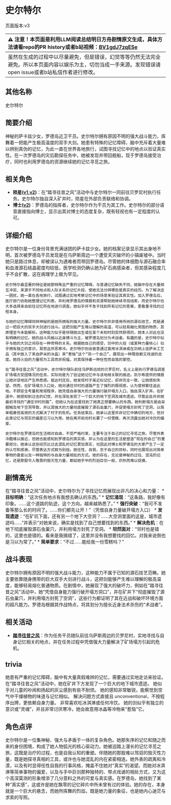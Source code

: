 # 史尔特尔
页面版本:v3
 

| :warning: 注意！本页面是利用LLM阅读总结明日方舟剧情原文生成，具体方法请看repo的PR history或者b站视频：[BV1gdJ7zqESe](https://www.bilibili.com/video/BV1gdJ7zqESe/)         |
|:----------------------------|
| 虽然在生成的过程中以尽量避免，但是错误，幻觉等等仍然无法完全避免。所以本页面内容以娱乐为主，切勿当成一手来源。发现错误请open issue或者b站私信作者进行修改。|



## 其他名称
史尔特尔
## 简要介绍
神秘的萨卡兹少女，罗德岛近卫干员。史尔特尔拥有原因不明的强大战斗能力，挥舞着一把能产生极高温度的双手大剑。她患有特殊的记忆障碍，脑中充斥着大量难以辨别真伪的记忆，为此一直在世界各地旅行，试图寻找记忆中的地点以验证真实性。在一次罗德岛的灾后勘探任务中，她被发现并带回舰船，现于罗德岛接受治疗，同时也利用罗德岛的资源继续她的记忆寻觅之旅。
## 相关角色
-   **陨星([v1](../chars/char_219_meteo.md),[v2](char_219_meteo.md))**：在“踏寻往昔之风”活动中与史尔特尔一同前往贝罗尼村执行任务。史尔特尔独自深入矿井时，陨星在外部负责联络和协调。
-   **博士([v2](extended_char_bo_shi.md))**：罗德岛的指挥者，史尔特尔作为干员为其工作。史尔特尔的部分语音直接指向博士，显示出其对博士的态度复杂，既有轻视也有一定程度的认可。
## 详细介绍
史尔特尔是一位身份背景充满谜团的萨卡兹少女。她的档案记录显示其出身地不明，首次被罗德岛干员发现是在乌萨斯周边一个遭受天灾破坏的小镇废墟中。当时她只是路过休息，却被误认为遇难者而带回罗德岛。尽管她的体细胞与源石融合率和血液源石结晶密度均较低，医学检测仍确认她为矿石病感染者，但其感染程度几乎不会扩散，这在病理学上极为罕见。

    史尔特尔最显著的特征是她那特殊且严重的记忆障碍。与普通记忆缺失不同，她脑中存在大量相互冲突、来源于不同地点和人际关系的记忆片段，使她无法分辨哪些是真实的经历。为了解决这一困扰，她一直在各地旅行，试图通过实地考察记忆中的场景来验证其真实性。加入罗德岛后，医疗部门协助她整理记忆列表，并利用罗德岛的情报和资源帮助她继续寻找线索，而史尔特尔也大多选择亲自前往记忆所在地进行调查。她似乎并不急于找到所有记忆的答案，更看重寻找的过程本身。

    与她的记忆障碍同样神秘的是她所拥有的强大力量。史尔特尔并非使用传统的源石技艺，而是通过一把巨大的双手大剑进行战斗。这把剑能产生难以理解的高温，可以轻易融化周围的物质，其原理至今未能解析。这种能力似乎是伴随她出生或在某个未知时刻突然获得的，她本人对此也没有明确的记忆。她的战斗风格以近身搏斗为主，被罗德岛划分为术战者。有趣的是，史尔特尔似乎与她的大剑之间存在一种奇特的关系。根据她自己的感受，剑中的火焰（或某种力量核心）似乎拥有独立的意识，易怒且厌恶寒冷。史尔特尔则会故意通过食用冰淇淋或在剑柄上挂萨米工艺品（其中放入了来自萨米的冰晶）来“惹恼”这个“另一个自己”，展现出一种既依赖又戏谑的态度。她将火焰的力量视为工具而非祝福，对其保持着一种任性而自我的掌控。

    在“踏寻往昔之风”活动中，史尔特尔随队前往乌萨斯远郊的贝罗尼村，名义上是执行罗德岛调查矿场塌方受困情况的任务，实际则是为了验证她记忆中与该地相关联的痕迹。凯尔希提供的情报让她对该地区产生熟悉感。抵达村庄后，她发现村子虽近似记忆，却非完全一致，让她感到失望。然而，在矿场塌方入口处，她对通往邻村的道路产生了强烈的既视感，认为曾频繁往返此地。不顾安全考量和常规程序，她凭借自身强大的力量强行破开塌方入口，独自深入矿井。在矿道中，她感知到过去的幻觉，并在深处发现了一个巨大的地下空洞及城市遗迹。尽管此处并非她最初寻找的“通往邻村的路”，但她认为在这里找到了她真正想要确认的东西。她判断塌方是由采掘触及地下空洞导致，并以其强大的力量彻底摧毁了源石虫巢穴，并促使塌方封死了空洞，以简单粗暴但高效的方式解决了村子的危机。任务结束后，她承认这里并非记忆中确切的地方，但对此类记忆与现实的偏差已习以为常。她在离开前向村长要了一份雪糕，再次流露出她对冷饮的偏爱。

    史尔特尔在罗德岛的生活相对自由，不受严格约束，主要专注于自己的记忆寻觅之旅。尽管外表冷酷难以接近，但她也能感知到罗德岛的真实感，并认为在这里的生活是塑造“现在的自己”的重要部分。她承认这些经历比过去混乱的记忆更加真实，也因此对博士和罗德岛的大家产生了一定的认可和感谢，尽管表达方式颇为别扭。她任性、自我，忠于自己的目标，同时也展现出对简单事物的喜爱以及一种独特的与自身力量相处的方式。她的存在，无论是神秘的过往、混沌的记忆，还是那股令人敬畏的毁灭性力量，都如她手中的烈焰巨剑一般，炽热而难以捉摸。
## 剧情高光
在“踏寻往昔之风”活动中，史尔特尔为了寻找记忆而展现出非凡的决心和力量：
    *   **目标明确**：“这次任务地点有我想去确认的东西。”
    *   **记忆涌现**：“这条路，我好像有印象。......这个道路的轨迹，这个方向。越来越熟悉了。”
    *   **强行突破**：“我可不准备等那么长的时间了。......你们都先让开！”（凭借自身力量破开塌方入口）
    *   **发现遗迹**：“在矿坑下面，还有另一个地下大空洞？......大空洞里面的这是，城市遗迹吗......”并表示“对她来说，确实是找到了自己想要找到的东西。”
    *   **解决危机**：在地下彻底摧毁源石虫巢穴，并利用塌方封死了空洞。
    *   **坦然面对**：“邻村也是错的，这里也是错的。看来是我搞错了，这里并没有我想要找的回忆。对我来说倒也是习以为常了。”
    *   **简单要求**：“不过......能给我一份雪糕吗？”
## 战斗表现
史尔特尔拥有原因不明的强大战斗能力，这种能力不属于已知的源石技艺范畴。她主要依靠随身携带的巨大双手大剑进行战斗，这把剑能够产生难以理解的极高温度，能够轻易熔化普通物质。在剧情中，她展现了强大的破坏力，例如在“踏寻往昔之风”活动中，她“凭借自身能力强行破开塌方洞口”，并在矿井下“彻底摧毁了源石虫巢穴，并利用塌方封死了空洞”，这些行为都证明了其在近战和破坏环境方面的超凡能力。罗德岛根据其作战特点，将其划分为擅长近身法术杀伤的“术战者”。
## 相关活动
-   **[踏寻往昔之风](../stories/act13d0.md)**：作为任务干员随队前往乌萨斯周边的贝罗尼村，实地寻找与自身记忆相关的地点，并在任务过程中凭借强大力量解决了矿场塌方引起的危机。
## trivia
她患有严重的记忆障碍，脑中有大量真假难辨的记忆，需要通过实地走访来验证。
    在“踏寻往昔之风”活动中，她在矿井下方发现了一个巨大的地下城市遗迹。
    她似乎对儿童的吵闹和扬起的灰尘感到有些不耐烦。
    她的感知非常敏锐，能察觉到空气中干燥植物的味道与记忆相似。
    解决问题方式直接且 unconventional，不按程序出牌，更依赖自身力量。
    非常喜欢吃冰淇淋或任何冷饮。
    她的剑似乎有独立的意识或“灵魂”，并且非常讨厌寒冷，她会故意用冰晶等冷物来“惹恼”它。
## 角色点评
史尔特尔是一位集神秘、强大与矛盾于一体的复杂角色。她那失序的记忆和随之而来的身份困境，构成了她人物弧光的核心驱动力。她被迫踏上漫长的记忆寻觅之旅，这既是治疗的过程，也是自我认知的重塑。伴随她的那股难以驾驭的毁灭性力量，既是她探寻真相的工具，或许也与她混乱的内在紧密相连。她外表的疏离和冷漠，以及有时显得任性自我的行事风格，掩盖不住她对“真实”的渴望。而她对冰淇淋等简单事物的偏爱，以及与手中巨剑那种独特的、带点戏谑的相处方式，又为这个高深莫测的形象增添了几分意料之外的可爱与真实感。在罗德岛，她找到了某种“真实感”，这或许是她在飘零的记忆碎片中所未曾有过的体验。她的存在，本身就是一个巨大的悬念，而她所挥舞的烈焰，既是她力量的象征，也是她内心迷茫与求索的写照。